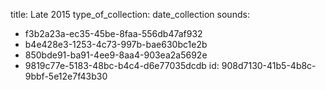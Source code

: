 title: Late 2015
type_of_collection: date_collection
sounds:
  - f3b2a23a-ec35-45be-8faa-556db47af932
  - b4e428e3-1253-4c73-997b-bae630bc1e2b
  - 850bde91-ba91-4ee9-8aa4-903ea2a5692e
  - 9819c77e-5183-48bc-b4c4-d6e77035dcdb
id: 908d7130-41b5-4b8c-9bbf-5e12e7f43b30
